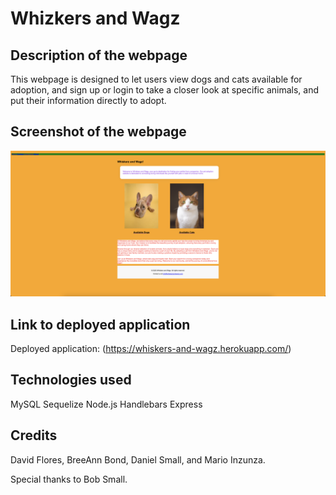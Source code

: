 # Whizkers and Wagz

## Description of the webpage

This webpage is designed to let users view dogs and cats available for adoption, and sign up or login to take a closer look at specific animals, and put their information directly to adopt.

## Screenshot of the webpage

![screenshot of the webpage](public/Images/Screenshot.png)

## Link to deployed application

Deployed application: (https://whiskers-and-wagz.herokuapp.com/)

## Technologies used

MySQL
Sequelize
Node.js
Handlebars
Express

## Credits

David Flores, BreeAnn Bond, Daniel Small, and Mario Inzunza.

Special thanks to Bob Small.